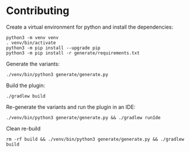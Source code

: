 # Contributing

Create a virtual environment for python and install the dependencies:
```shell
python3 -m venv venv
. venv/bin/activate
python3 -m pip install --upgrade pip
python3 -m pip install -r generate/requirements.txt
```

Generate the variants:
```shell
./venv/bin/python3 generate/generate.py
```

Build the plugin:
```shell
./gradlew build
```

Re-generate the variants and run the plugin in an IDE:
```shell
./venv/bin/python3 generate/generate.py && ./gradlew runIde
```

Clean re-build
```shell
rm -rf build && ./venv/bin/python3 generate/generate.py && ./gradlew build
```
